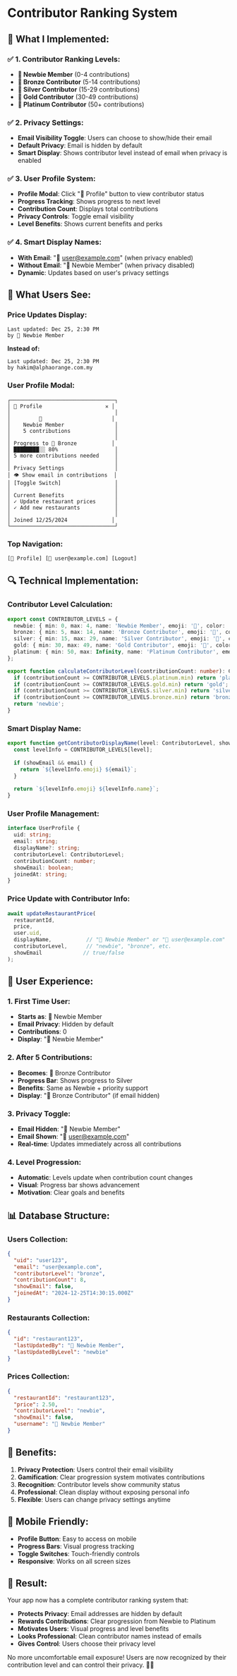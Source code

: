 # Contributor Ranking System

## 🎯 **What I Implemented:**

### ✅ **1. Contributor Ranking Levels:**
- **🌱 Newbie Member** (0-4 contributions)
- **🥉 Bronze Contributor** (5-14 contributions)
- **🥈 Silver Contributor** (15-29 contributions)
- **🥇 Gold Contributor** (30-49 contributions)
- **💎 Platinum Contributor** (50+ contributions)

### ✅ **2. Privacy Settings:**
- **Email Visibility Toggle**: Users can choose to show/hide their email
- **Default Privacy**: Email is hidden by default
- **Smart Display**: Shows contributor level instead of email when privacy is enabled

### ✅ **3. User Profile System:**
- **Profile Modal**: Click "🌱 Profile" button to view contributor status
- **Progress Tracking**: Shows progress to next level
- **Contribution Count**: Displays total contributions
- **Privacy Controls**: Toggle email visibility
- **Level Benefits**: Shows current benefits and perks

### ✅ **4. Smart Display Names:**
- **With Email**: "🌱 user@example.com" (when privacy enabled)
- **Without Email**: "🌱 Newbie Member" (when privacy disabled)
- **Dynamic**: Updates based on user's privacy settings

## 🎨 **What Users See:**

### **Price Updates Display:**
```
Last updated: Dec 25, 2:30 PM
by 🌱 Newbie Member
```

**Instead of:**
```
Last updated: Dec 25, 2:30 PM
by hakim@alphaorange.com.my
```

### **User Profile Modal:**
```
┌─────────────────────────────────┐
│ 👤 Profile                    ✕ │
│                                 │
│         🌱                      │
│    Newbie Member                │
│    5 contributions              │
│                                 │
│ Progress to 🥉 Bronze           │
│ ████████░░ 80%                  │
│ 5 more contributions needed     │
│                                 │
│ Privacy Settings                │
│ 👁 Show email in contributions  │
│ [Toggle Switch]                 │
│                                 │
│ Current Benefits                │
│ ✓ Update restaurant prices      │
│ ✓ Add new restaurants           │
│                                 │
│ Joined 12/25/2024              │
└─────────────────────────────────┘
```

### **Top Navigation:**
```
[🌱 Profile] [👤 user@example.com] [Logout]
```

## 🔍 **Technical Implementation:**

### **Contributor Level Calculation:**
```typescript
export const CONTRIBUTOR_LEVELS = {
  newbie: { min: 0, max: 4, name: 'Newbie Member', emoji: '🌱', color: 'text-gray-600' },
  bronze: { min: 5, max: 14, name: 'Bronze Contributor', emoji: '🥉', color: 'text-amber-600' },
  silver: { min: 15, max: 29, name: 'Silver Contributor', emoji: '🥈', color: 'text-gray-500' },
  gold: { min: 30, max: 49, name: 'Gold Contributor', emoji: '🥇', color: 'text-yellow-600' },
  platinum: { min: 50, max: Infinity, name: 'Platinum Contributor', emoji: '💎', color: 'text-purple-600' }
};

export function calculateContributorLevel(contributionCount: number): ContributorLevel {
  if (contributionCount >= CONTRIBUTOR_LEVELS.platinum.min) return 'platinum';
  if (contributionCount >= CONTRIBUTOR_LEVELS.gold.min) return 'gold';
  if (contributionCount >= CONTRIBUTOR_LEVELS.silver.min) return 'silver';
  if (contributionCount >= CONTRIBUTOR_LEVELS.bronze.min) return 'bronze';
  return 'newbie';
}
```

### **Smart Display Name:**
```typescript
export function getContributorDisplayName(level: ContributorLevel, showEmail: boolean, email?: string): string {
  const levelInfo = CONTRIBUTOR_LEVELS[level];
  
  if (showEmail && email) {
    return `${levelInfo.emoji} ${email}`;
  }
  
  return `${levelInfo.emoji} ${levelInfo.name}`;
}
```

### **User Profile Management:**
```typescript
interface UserProfile {
  uid: string;
  email: string;
  displayName?: string;
  contributorLevel: ContributorLevel;
  contributionCount: number;
  showEmail: boolean;
  joinedAt: string;
}
```

### **Price Update with Contributor Info:**
```typescript
await updateRestaurantPrice(
  restaurantId, 
  price, 
  user.uid, 
  displayName,           // "🌱 Newbie Member" or "🌱 user@example.com"
  contributorLevel,      // "newbie", "bronze", etc.
  showEmail             // true/false
);
```

## 🚀 **User Experience:**

### **1. First Time User:**
- **Starts as**: 🌱 Newbie Member
- **Email Privacy**: Hidden by default
- **Contributions**: 0
- **Display**: "🌱 Newbie Member"

### **2. After 5 Contributions:**
- **Becomes**: 🥉 Bronze Contributor
- **Progress Bar**: Shows progress to Silver
- **Benefits**: Same as Newbie + priority support
- **Display**: "🥉 Bronze Contributor" (if email hidden)

### **3. Privacy Toggle:**
- **Email Hidden**: "🌱 Newbie Member"
- **Email Shown**: "🌱 user@example.com"
- **Real-time**: Updates immediately across all contributions

### **4. Level Progression:**
- **Automatic**: Levels update when contribution count changes
- **Visual**: Progress bar shows advancement
- **Motivation**: Clear goals and benefits

## 📊 **Database Structure:**

### **Users Collection:**
```json
{
  "uid": "user123",
  "email": "user@example.com",
  "contributorLevel": "bronze",
  "contributionCount": 8,
  "showEmail": false,
  "joinedAt": "2024-12-25T14:30:15.000Z"
}
```

### **Restaurants Collection:**
```json
{
  "id": "restaurant123",
  "lastUpdatedBy": "🌱 Newbie Member",
  "lastUpdatedByLevel": "newbie"
}
```

### **Prices Collection:**
```json
{
  "restaurantId": "restaurant123",
  "price": 2.50,
  "contributorLevel": "newbie",
  "showEmail": false,
  "username": "🌱 Newbie Member"
}
```

## 🎯 **Benefits:**

1. **Privacy Protection**: Users control their email visibility
2. **Gamification**: Clear progression system motivates contributions
3. **Recognition**: Contributor levels show community status
4. **Professional**: Clean display without exposing personal info
5. **Flexible**: Users can change privacy settings anytime

## 📱 **Mobile Friendly:**

- **Profile Button**: Easy to access on mobile
- **Progress Bars**: Visual progress tracking
- **Toggle Switches**: Touch-friendly controls
- **Responsive**: Works on all screen sizes

## 🎉 **Result:**

Your app now has a complete contributor ranking system that:
- **Protects Privacy**: Email addresses are hidden by default
- **Rewards Contributions**: Clear progression from Newbie to Platinum
- **Motivates Users**: Visual progress and level benefits
- **Looks Professional**: Clean contributor names instead of emails
- **Gives Control**: Users choose their privacy level

No more uncomfortable email exposure! Users are now recognized by their contribution level and can control their privacy. 🎯✨
